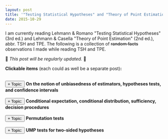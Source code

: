 ```yaml
---
layout: post
title: '"Testing Statistical Hypotheses" and "Theory of Point Estimation" impressions'
date: 2015-10-29
---
```


<script type="text/javascript">
function toggleMe(a){
var e=document.getElementById(a);
if(!e)return true;
if(e.style.display=="none"){
e.style.display="block"
}
else{
e.style.display="none"
}
return true;
}
</script>

I am currently reading Lehmann & Romano "Testing Statistical Hypotheses" (3rd ed.) and Lehmann & Casella "Theory of Point Estimation" (2nd ed.), abbr. TSH and TPE. The following is a collection of ~~random facts~~ observations I made while reading TSH and TPE.

:construction_worker: *This post will be regularly updated.* :construction_worker:

__Clickable items__ (each could as well be a separate post)__:__


<!-- 
* some things that were not clear to me before, 
* some results I found interesting, 
* definitions that are better than their equivalents that I have seen before,
* and other observations I made while reading TSH and TPE.

Brainstorming:

* MLE = posterior mode with a uniform prior; LASSO estimate = posterior mode with a Laplacian prior
* two-sided hypotheses tests: exerises 3.54 and 3.2 (ii)
* fundamental Neyman-Pearson lemma and generalizations?
* something on linear hypotheses as chapter 7

-->

<br>
<input type="button" onclick="return toggleMe('unbiased')" value="+ Topic:"> <b>On the notion of unbiasedness of estimators, hypotheses tests, and confidence intervals</b><br>
<div id="unbiased" style="display:none">

## On the notion of unbiasedness of estimators, hypotheses tests, and confidence intervals

The following discusses various well-known definitions of unbiasedness, their generalizations and relationships with each other, as well as some of the underlying intuition (such as the relationship between hypotheses tests and confidence intervals).

### Unbiased estimators

The well-known and widely used definition of an unbiased estimator $\hat{\theta}$ of a parameter $\theta$ is

$$\mathrm{E}\subscript{\theta}(\hat{\theta}) = \theta.$$

However it can be generalized as follows. Assume that there is a loss function $L(\theta, \hat{\theta})$, which only depends on the correct parameter $\theta$ and the estimate $\hat{\theta}$ (i.e. it measures how far off the estimator is from the parameter that it aims to estimate).
Then $\hat{\theta}$ is said to be unbiased for $\theta$ with respect to $L$, if for all $\theta^\prime$ it holds that

$$\mathrm{E}\subscript{\theta}(L(\theta^\prime, \hat{\theta})) \geq \mathrm{E}\subscript{\theta}(L(\theta, \hat{\theta})).$$

That is, if $\hat{\theta}$ is on average closer to the correct parameter $\theta$ than to any wrong parameter $\theta^\prime$ in the parameter space.

When estimating a real valued $\theta$ with the square of the error as loss, the above condition becomes

$$\mathrm{E}\subscript{\theta}\left(\left| \theta^\prime - \hat{\theta} \right|^2\right) \geq \mathrm{E}\subscript{\theta}\left(\left| \theta - \hat{\theta}\right|^2\right).$$

If $\mathrm{E}\subscript{\theta}\hat{\theta}$ is one of the possible values of $\theta$, then by adding and subtracting $\mathrm{E}\subscript{\theta}\hat{\theta}$ inside the parentheses on both sides of the equation it follows that the above unbiasedness condition is satisfied if and only if

$$\mathrm{E}\subscript{\theta}(\hat{\theta}) = \theta.$$

This equivalence also holds under somewhat more general assumptions, see exercise 1.2 in TSH.

### Unbiased tests

Consider a level $\alpha$ test $\phi$ of the hypothesis $H : \theta \in \Omega\subscript{H}$ against an alternative $K : \theta \in \Omega\subscript{K}$.
Denote the power function of $\phi$ by $\beta\subscript{\phi}(\theta) = \mathrm{E}\subscript{\theta} \phi(X)$.
Then it is natural to define unbiasedness of $\phi$ by the criterion

$$
\begin{eqnarray}
\nonumber
\beta\subscript{\phi}(\theta) &\leq& \alpha \quad \mathrm{if}\, H : \theta \in \Omega\subscript{H}, \\\\\\
\beta\subscript{\phi}(\theta) &\geq& \alpha \quad \mathrm{if}\,  K : \theta \in \Omega\subscript{K}. 
\nonumber
\end{eqnarray}
$$

In particular, it follows that $\beta\subscript{\phi}(\theta) = \alpha$ on the common boundary of $\Omega\subscript{H}$ and $\Omega\subscript{K}$. In fact, a test that is the most powerful among all such tests, is UMP unbiased (Lemma 4.1.1 in TSH). 

However, the definition of an unbiased test can be generalized in the same way as that of an unbiased estimator shown above.
Assume that there is a loss function $L(\theta, \phi(x))$, which only depends on the true value of $\theta$ and the decision $\phi(x)$ takes by the test $\phi$. Then the hypothesis test is unbiased with respect to $L$, if for all $\theta^\prime$ it holds that

$$\mathrm{E}\subscript{\theta}(L(\theta^\prime, \phi(X))) \geq \mathrm{E}\subscript{\theta}(L(\theta, \phi(X))).$$

For the test $\phi$ of $H$ vs. $K$ let the loss function be equal to $\alpha$ if a Type II error is committed and equal $(1-\alpha)$ if a Type I error is committed. Then 

$$
\mathrm{E}\subscript{\theta}(L(\theta^\prime, \phi(X))) = 
\begin{cases}
\alpha (1 - \beta\subscript{\phi}(\theta)) \quad &\mathrm{if}&\, \theta^\prime \in \Omega\subscript{K}\\\\\\ 
(1-\alpha) \beta\subscript{\phi}(\theta) \quad &\mathrm{if}&\, \theta^\prime \in \Omega\subscript{H},
\end{cases}
$$

It follows that if $\theta \in \Omega\subscript{H}$ then $\alpha (1 - \beta\subscript{\phi}(\theta)) \geq (1-\alpha) \beta\subscript{\phi}(\theta)$, and consequently

$$\beta\subscript{\phi}(\theta) \leq \alpha.$$

Similarly, by considering $\theta\in\Omega\subscript{K}$, we get $\beta\subscript{\phi}(\theta) \geq \alpha$. Thus the usual definition is a special case of the more general loss-function-based definition.

### Unbiased confidence sets

As is well-known, the defining condition for a confidence interval $\left(\underline{\theta}, \overline{\theta}\right)$ is

$$P\subscript{\theta}\left(\underline{\theta}(X) \leq \theta \leq \overline{\theta}(X)\right) \geq 1-\alpha,$$

for all $\theta$.

#### Hypotheses tests vs. confidence intervals

It is well-known that hypotheses tests and confidence intervals generally do exactly the same thing.
However, to describe with mathematical rigour in what sense it is true requires a little thinking.

Consider a level $\alpha$ test of a two-sided hypothesis test $H : \theta = \theta\subscript{0}$ vs. $K : \theta \neq \theta\subscript{0}$, and denote its acceptance region by $A(\theta\subscript{0})$.
Define the inclusion region of the confidence set to be

$$S(x) := \\{ \theta : x\in A(\theta) \\},$$

that is, $\theta \in S(x)$ if and only if $x\in A(\theta)$. Then $S(x)$ defines a $(1-\alpha) \cdot 100\\%$ confidence set, because for all $\theta$ we have

$$P\subscript{\theta}(\theta \in S(x)) = P\subscript{\theta}(x\in A(\theta)) \geq 1 - \alpha.$$

Conversely, if we start out with a family of confidence sets $\\{S(x) : x\in\mathcal{X}\\}$, and define $A(\theta) := \\{x : \theta\in S(x)\\}$, then for any $\theta$ it holds that

$$P\subscript{\theta}(x\in A(\theta)) = P\subscript{\theta}(\theta \in S(x)) \geq 1 - \alpha.$$

It follows that $P\subscript{\theta}(\mathrm{Type\,I\,error}) \leq \alpha$, that is, $A(\theta)$ is the acceptance region of a level $\alpha$ test.

#### Unbiased and uniformly most accurate unbiased confidence sets

Now it suggests itself to define an unbiased confidence set as one that stems from an unbiased hypothesis test by the above procedure. 
In the two-sided case discussed above this condition reduces to

$$P\subscript{\theta}\left(\underline{\theta}(X) \leq \theta^\prime \leq \overline{\theta}(X)\right) \leq 1 - \alpha$$

for all $\theta^\prime$ and $\theta$ such that $\theta \neq \theta^\prime$. That is, the inclusion probability of the null hypothesis parameter $\theta^\prime$ in the confidence interval, when the alternative $\theta$ is true, is less than the confidence level. Lemma 5.5.1 in TSH shows that the confidence set derived from an unbiased level $\alpha$ hypothesis test has indeed the form of an interval.

Similarly, uniformly most accurate confidence intervals correspond to uniformly most powerful tests (see section 3.5 in TSH for more detail).
However, UMP tests usually do not exist, which is a reason to concentrate on unbiasedness instead. In particular, UMP unbiased tests correspond to uniformly most accurate unbiased confidence sets, i.e.  $S(x)$ such that for all $\theta^\prime$ and $\theta$ with $\theta\in K(\theta^\prime)$ the probability $P\subscript{\theta}(\theta^\prime\in S(x))$ is minimized.
</div>

<br>
<input type="button" onclick="return toggleMe('para2')" value="+ Topic:"> <b>Conditional expectation, conditional distribution, sufficiency, decision procedures</b><br>
<div id="para2" style="display:none">

## Conditional expectation, conditional distribution, sufficiency, decision procedures

Consider a random variable $X$ with sample space $(\mathcal{X}, \mathcal{A})$ and probability distribution $P^X$, and a statistic $T(X)$ with range space $(\mathcal{T}, \mathcal{B})$.

#### Definition [$\mathrm{E}(f(X)|t)$]

*Let $f(x)$ be a non-negative, $\mathcal{A}$-measurable and $P^X$-integrable function.
A $\mathcal{B}$-measurable function $g(t)$ is the conditional expectation of $X$ for given $t$, i.e. $\mathrm{E}(f(X)|t) = \mathrm{E}(f(X)|T=t) = g(t)$, if for all sets $B\in\mathcal{B}$ it holds that*

$$\int\subscript{T^{-1}(B)} f(x) dP^X(x) = \int\subscript{B} g(t) dP^T(t).$$

Some observations regarding this definition:

* In fact, if we define $f\subscript{0}(x) = g(T(x))$, then by Lemma 2.3.2 in TSH the above formula becomes

    $$\int\subscript{A} f(x) dP^X(x) = \int\subscript{A} f\subscript{0}(x) dP^X(x), \forall A \in \mathcal{A}\subscript{0},$$

    where $\mathcal{A}\subscript{0}$ is the $\sigma$-algebra induced by $T$.

* The existence and uniqueness $(\mathcal{A}\subscript{0}, P^X)$ of such a function $f\subscript{0}$ follows from Radon-Nikodym Theorem.

* If $f$ is not non-negative, then we can use the usual decomposition $f = f^+ - f^-$ and define

    $$\mathrm{E}(f(X)|t) = \mathrm{E}(f^+(X)|t) - \mathrm{E}(f^-(X)|t).$$

#### Definition [$P(A|t)$]

*Let $I\subscript{A}(X)$ be a random variable that is equal to one if and only if $X\in A$. The conditional probability of $A$ given $T=t$ can be defined as*

$$P(A|t) = E(I\subscript{A}(X) | t).$$

This definition seems natural, and in fact, if $T$ has Euclidean domain and range spaces or if $\mathrm{E}|f(X)| < \infty$, then the above defines the *conditional probability distribution* $P^{X|t}$ (see Theorems 2.5.2 and 2.5.3 in TSH).

#### Definition [Sufficiency]

*Let $\mathcal{P} = \\{P\subscript{\theta} : \theta\in\Omega\\}$ be a family of distributions over a sample space $(\mathcal{X}, \mathcal{A})$.*
*$T$ is sufficient for $\mathcal{P}$ (or $\theta$) if $P\subscript{\theta}(A|t)$ is independent of $\theta$ for every $A\in\mathcal{A}$.*

In particular, the class of decision procedures depending on a sufficient statistic $T$ is *essentially complete*. To see this, assume that the sample space is Euclidean, then by Theorem 2.5.1 in TSH there exists the conditional probability distribution $P^{X|t}$. Let $\phi(x)$ be a decision procedure. Given only the value of the sufficient statistic $T(X)$ (but not $X$), define another decision procedure $\psi(t)$ as a random sample from the distribution $P^{X|t}$. Then $\phi(X)$ and $\psi(T)$ have identical distributions. Consequently, both decision procedures have the same risk,

$$R(\theta, \psi) = \mathrm{E}(L(\theta, \psi(T))) = \mathrm{E}(L(\theta, \phi(X))) = R(\theta, \phi).$$

Thus, for any decision procedure that is based on $X$, there is a decision procedure based on $T$ that is equally good or better.

For a proof in the general (non-Euclidean) case see exercise 2.13 in TSH.

### General conditional expectation

Let $X$ and $Y$ be two real-valued random variables, which can be written as mappings $X: \Omega \to \mathbb{R}$ and $Y: \Omega \to \mathbb{R}$ over a measurable space $(\Omega, \mathcal{A}, P)$. The above definition of $\mathrm{E}(X|T(X)=t)$ suggests a similar definition of $\mathrm{E}(X|Y=y)$. Namely, $\mathrm{E}(X|Y=y) = g(y)$ if for all Borel sets $A$ it holds that

$$\int\subscript{Y^{-1}(A)} X(\omega) dP(\omega) = \int\subscript{A} g(y) dP^Y(y).$$

In fact, a more general version of this definition is given in Feller's "An Introduction to Probability Theory and its Applications. Volume II" (10.6) as,

$$\mathrm{E}(X\cdot I\subscript{A}(Y)) = \int\subscript{A} \mathrm{E}(X | y) \mu\\{dy\\},$$

for any pair of random variables $X$ and $Y$.

If $X$ and $Y$ are real-valued one-dimensional, then the pair $(X,Y)$ can be viewed as a random vector in the plane. Each set $\\{Y \in A\\}$ consists of parallels to the $x$-axis, and we can define a $\sigma$-algebra induced by $Y$ as the collection of all sets $\\{Y \in A\\}$, where $A$ are Borel sets. Then $\mathrm{E}(X|Y)$ is a random variable, such that $\mathrm{E}(X\cdot I\subscript{B}) = \mathrm{E}(\mathrm{E}(X|Y) \cdot I\subscript{B})$ for all $B=\\{Y\in A\\}$ with $A$ being a Borel set. This leads to the following general definition.

#### Definition [Conditional expectation]

*Let $\mathcal{A}$ be the underlying $\sigma$-algebra of sets, and let $\mathcal{B}$ be a $\sigma$-algebra contained in $\mathcal{A}$. Let $X$ be a random variable.*

1. *A random variable $U$ is called a conditional expectation of $X$ relative to $\mathcal{B}$ (or $U=\mathrm{E}(X|\mathcal{B})$), if it is $\mathcal{B}$-measurable and for all $B\in\mathcal{B}$ it holds that*

    $$\mathrm{E}(X\cdot I\subscript{B}) = \mathrm{E}(U \cdot I\subscript{B}).$$

2. *If $\mathcal{B}$ is the $\sigma$-algebra generated by a random variable $Y$, then $\mathrm{E}(X|Y) = \mathrm{E}(X|\mathcal{B})$.*

</div>

<br>
<input type="button" onclick="return toggleMe('permutation')" value="+ Topic:"> <b>Permutation tests</b><br>
<div id="permutation" style="display:none">

## Permutation tests

When a parametric probabilistic model cannot be assumed, one can still construct exact level-$\alpha$ hypotheses tests as permutation tests. Here, based on sections 5.8 and 5.9 of TSH, I discuss the concept by considering as an example a permutation test for the difference of two means. 

Assume that each of the random variables $X\subscript{1}, \dots, X\subscript{m}$ has mean $\eta$ and that each of $Y\subscript{1}, ..., Y\subscript{n}$ has mean $\xi$. Additionally assume that the distributions of all those variables differ only with respect to the mean, for example, $X\subscript{i} \sim \mathrm{i.i.d.}\, f(x\subscript{i})$ and $Y\subscript{i} \sim \mathrm{i.i.d.}\, f(y\subscript{i} - \Delta)$ with $\Delta = \eta - \xi$. The density function $f$ is not known apart from the fact that it is continuous a.e. We want to test the hypothesis $H : \Delta = 0$.

Let $N:=n+m$, denote the random vector containing all $X$s and $Y$s as $Z := (X^T, Y^T)^T$, and let $S(z)$ be the set of all permutations of the entries of a realization $z$ of the random vector $Z$.
Then a level-$\alpha$ test $\phi$ has to satisfy

$$\int \phi(z) \prod\subscript{i=1}^N f(z\subscript{i}) dz = \alpha.$$

Interestingly, it turns out that this equality holds if and only if

$$\frac{1}{N!} \sum\subscript{w\in S(z)} \phi(w) = \alpha.$$

A more general result that accounts for population stratification is given by theorem 5.8.1 in TSH.

The power of $\phi$  against an alternative $h(z)$ is given by

$$\int \phi(z) h(z) dz = \int \mathrm{E}\left(\phi(Z) \middle| T=t\right) dP^T(t).$$

Let $T(Z)$ be the order statistic. It holds that $S(z) = S(T(z)) = S(t)$, and from the expression of the conditional expectation $\mathrm{E}\left(\phi(Z) \middle| T=t\right)$ (see Example 2.4.1 and Problem 2.6), it can be further derived that the most powerful test $\phi$ maximizes

$$\sum\subscript{z\in S(t)} \phi(z) \frac{h(z)}{\sum\subscript{w\in S(z)} h(w)}$$

subject to

$$\frac{1}{N!} \sum\subscript{z\in S(t)} \phi(z) = \alpha.$$

Now, the Neyman-Pearson fundamental lemma implies that the hypothesis should be rejected whenever $\frac{h(z)N!}{\sum\subscript{w\in S(z)} h(w)}$ is too large.
This leads to a most powerful test $\phi$ given by

$$\phi(z) = \begin{cases}
1, \quad\mathrm{if}\, h(z) > C(T(z)), \\\\\\
\gamma, \quad\mathrm{if}\, h(z) = C(T(z)), \\\\\\
0, \quad\mathrm{if}\, h(z) < C(T(z)).
\end{cases}$$

Thus the test is carried out by... 

1. ordering the points in $S(z)$ in a decreasing order according to $h$,
2. rejecting if $h(z)$ is one of the $k$ largest values and rejecting with probability $\gamma$ if $h(z)$ is $(k+1)$st largest, where $k$ and $\gamma$ are determined by

   $$k+\gamma = \alpha \cdot N!$$

More general versions of this approach, which incorporate population stratification and randomization, are given in section 5.8-5.13 in TSH.

The above test is not UMP because it depends on $h$. However, it can be shown that if under the null hypothesis each $Z\subscript{i}$ follows the same normal distribution $\mathcal{N}(\xi, \sigma^2)$, then the derived test is most powerful among all unbiased tests of level $\alpha$ against all normal alternatives under consideration (see Lemma 5.9.1 in TSH for an even more general result).
Such an approach is appropriate when the data is assumed to be approximately normal but the assumption is not considered reliable. The permutation test is maximizing the power against all normal alternatives, while still being unbiased against all other alternatives.

</div>

<br>
<input type="button" onclick="return toggleMe('two-sided')" value="+ Topic:"> <b>UMP tests for two-sided hypotheses</b><br>
<div id="two-sided" style="display:none">

## UMP tests for two-sided hypotheses

The (non-) existence of uniformly most powerful (or UMP) tests for two-sided hypotheses is an interesting phenomenon. 

#### Example of existence

First let's look at an example when such a test does exist. This is Problem 3.2 in TSH.

For $i = 1,\dots, n$ let $X\subscript{i}$ be i.i.d. $\mathrm{Uniform}(0,\theta)$ random variables, denote their realizations by lower case $x\subscript{i}$s, and let $X$ denote the vector of the $X\subscript{i}$s. Consider the hypothesis $H : \theta = \theta\subscript{0}$ against the alternative $K : \theta \neq \theta\subscript{0}$.

Denote $x\subscript{(n)} := \max\\{x\subscript{1}, \dots, x\subscript{n}\\}$. Let $\phi$ be a hypothesis test which rejects $H : \theta = \theta\subscript{0}$ in favor of a two-sided alternative, if either $x\subscript{(n)} \geq \theta\subscript{0}$ or $x\subscript{(n)} < \theta\subscript{0} \sqrt[n]{\alpha}$.

##### Proof

Using the fundamental lemma of Neyman and Pearson, it is straightforward to prove that $\phi$ is UMP. Namely, $\phi$ is a UMP test at level $\alpha$ by Neyman-Pearson, if for any fixed $\theta\subscript{1} \neq \theta\subscript{0}$, the test $\phi$ can be written as 

$$\phi(x) = \begin{cases} 
1, \quad &\mathrm{if}\, p\subscript{\theta\subscript{1}}(x) > k p\subscript{\theta\subscript{0}}(x),\\\\\\
0, \quad &\mathrm{if}\, p\subscript{\theta\subscript{1}}(x) < k p\subscript{\theta\subscript{0}}(x), 
\end{cases}$$

with a suitable $k$, and if it satisfies

$$\mathrm{E}\subscript{\theta\subscript{0}} \phi(X) = \alpha.$$

We have that

$$\begin{eqnarray}
\nonumber
\mathrm{E}\subscript{\theta\subscript{0}} \phi(X) &=& P\subscript{\theta\subscript{0}}\left(X\subscript{(n)} > \theta\subscript{0}\right) + P\subscript{\theta\subscript{0}}\left(X\subscript{(n)} < \theta\subscript{0}\sqrt[n]{\alpha}\right)\\\\\\
&=& 0 + \left(\frac{\theta\subscript{0} \sqrt[n]{\alpha}}{\theta\subscript{0}}\right)^n = \alpha.
\nonumber
\end{eqnarray}$$

As for the other Neyman-Pearson condition, we have to consider multiple cases:

* If $\theta\subscript{1} > \theta\subscript{0}$, then $k = \left(\frac{\theta\subscript{0}}{\theta\subscript{1}}\right)^n$ yields the desired result.
* If $\theta\subscript{0}\sqrt[n]{\alpha} < \theta\subscript{1} < \theta\subscript{0}$, then $k = \left(\frac{\theta\subscript{0}}{\theta\subscript{1}}\right)^n$ can be used as well.
* If $\theta\subscript{1} < \theta\subscript{0}\sqrt[n]{\alpha} < \theta\subscript{0}$, then $k = 0$.

<div align="right">
$\blacksquare$
</div>

#### Example of non-existence

Thus, we saw an example of a UMP test for a two-sided hypothesis. 

However, when the underlying distribution comes from an exponential family, then a UMP test does not exist for $H : \theta = \theta\subscript{0}$ vs. $K : \theta \neq \theta\subscript{0}$ (Problem 3.54 in TSH). This follows quite easily from the consideration of UMP tests for the one-sided hypotheses $H\subscript{1} : \theta \leq \theta\subscript{0}$ vs. $K\subscript{1} : \theta > \theta\subscript{0}$, and $H\subscript{2} : \theta \geq \theta\subscript{0}$ vs. $K\subscript{2} : \theta < \theta\subscript{0}$.
A detailed proof follows.

##### Proof

According to Theorem 3.4.1 in TSH, a UMP test of $H\subscript{1}$ exists and can be written as

$$\phi\subscript{1}(x) = \begin{cases} 
1, \quad &\mathrm{if}\, T(x) > C\subscript{1},\\\\\\
0, \quad &\mathrm{if}\, T(x) < C\subscript{1}.
\end{cases}$$

Similarly, a UMP test of $H\subscript{2}$ exists and can be written as

$$\phi\subscript{2}(x) = \begin{cases} 
1, \quad &\mathrm{if}\, T(x) < C\subscript{2},\\\\\\
0, \quad &\mathrm{if}\, T(x) > C\subscript{2}.
\end{cases}$$

Clearly, $\phi\subscript{1}$ and $\phi\subscript{2}$ are level-$\alpha$ tests for $H$ vs. $K$ as well.

Let $\phi\subscript{0}$ be a level-$\alpha$ test of $H$ vs. $K$. Fix a $\theta\subscript{1} > \theta\subscript{0}$ and a $\theta\subscript{2} < \theta\subscript{0}$. Assume that 

$$\mathrm{E}\subscript{\theta\subscript{i}} \phi\subscript{0}(X) \geq \mathrm{E}\subscript{\theta\subscript{i}} \phi\subscript{i}(X)$$

for $i = 1,2$. Then $\phi\subscript{0}$ is most powerful for testing $\theta\subscript{0}$ vs. $\theta\subscript{1}$ and for testing $\theta\subscript{0}$ vs. $\theta\subscript{2}$. Thus, by the fundamental lemma of Neyman and Pearson the UMP test can be rewritten as

$$
\begin{equation}
\phi\subscript{0}(x) = \begin{cases} 
1, \quad &\mathrm{if}\, p\subscript{\theta\subscript{1}}(x) > k\subscript{1} p\subscript{\theta\subscript{0}}(x),\\\\\\
0, \quad &\mathrm{if}\, p\subscript{\theta\subscript{1}}(x) < k\subscript{1} p\subscript{\theta\subscript{0}}(x), 
\end{cases}
\label{eq1}
\end{equation}
$$

$$
\begin{equation}
\phi\subscript{0}(x) = \begin{cases} 
1, \quad &\mathrm{if}\, p\subscript{\theta\subscript{2}}(x) > k\subscript{2} p\subscript{\theta\subscript{0}}(x),\\\\\\
0, \quad &\mathrm{if}\, p\subscript{\theta\subscript{2}}(x) < k\subscript{2} p\subscript{\theta\subscript{0}}(x).
\end{cases}
\label{eq2}
\end{equation}
$$

Let $x$ be such that $\phi\subscript{0}(x) = 1$. Now, from the monotonicity of the likelihood ratio, it follows that

* if $T(y) > T(x)$ then $\phi\subscript{0}(y) = 1$ (by equation $\eqref{eq1}$),
* if $T(y) < T(x)$ then $\phi\subscript{0}(y) = 1$ (by equation $\eqref{eq2}$).

That is, either $\phi\subscript{0}(y) = 1$ for all $y$ or $\phi\subscript{0}(x) \neq 1$ for all $x$. A contradiction. It follows that $\phi\subscript{0}$ can not be more powerful than $\phi\subscript{1}$ for testing $\theta\subscript{0}$ vs. $\theta\subscript{1}$ and than $\phi\subscript{2}$ for testing $\theta\subscript{0}$ vs. $\theta\subscript{2}$. Thus, a UMP test for $H$ vs. $K$ does not exist.

<div align="right">
$\blacksquare$
</div>

Even though a UMP test for the two-sided hypothesis considered above does not exist, there exist a UMP unbiased test (i.e. a test that is uniformly most powerful among all unbiased tests). For detail see Section 4.2 in TSH.

</div>
